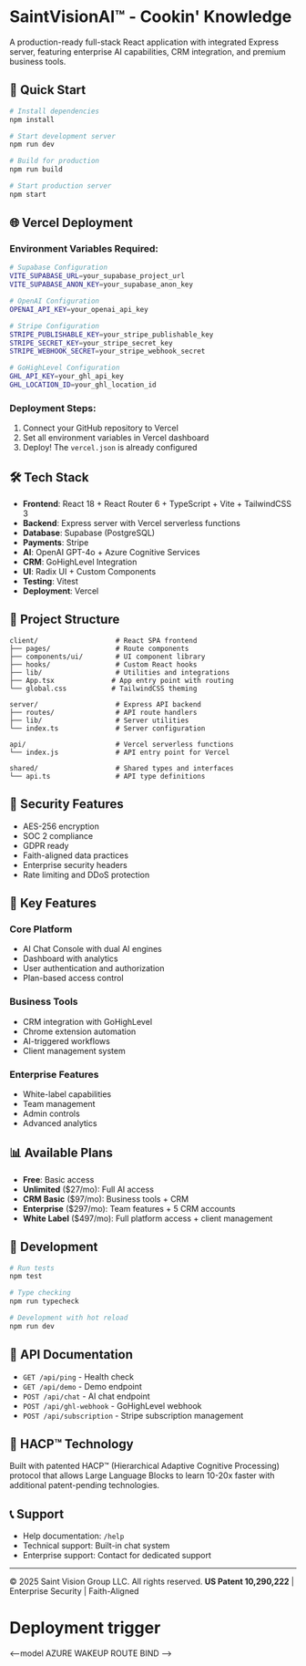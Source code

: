 # SaintVisionAI™ - Cookin' Knowledge

A production-ready full-stack React application with integrated Express server, featuring enterprise AI capabilities, CRM integration, and premium business tools.

## 🚀 Quick Start

```bash
# Install dependencies
npm install

# Start development server
npm run dev

# Build for production
npm run build

# Start production server
npm start
```

## 🌐 Vercel Deployment

### Environment Variables Required:

```bash
# Supabase Configuration
VITE_SUPABASE_URL=your_supabase_project_url
VITE_SUPABASE_ANON_KEY=your_supabase_anon_key

# OpenAI Configuration
OPENAI_API_KEY=your_openai_api_key

# Stripe Configuration
STRIPE_PUBLISHABLE_KEY=your_stripe_publishable_key
STRIPE_SECRET_KEY=your_stripe_secret_key
STRIPE_WEBHOOK_SECRET=your_stripe_webhook_secret

# GoHighLevel Configuration
GHL_API_KEY=your_ghl_api_key
GHL_LOCATION_ID=your_ghl_location_id
```

### Deployment Steps:

1. Connect your GitHub repository to Vercel
2. Set all environment variables in Vercel dashboard
3. Deploy! The `vercel.json` is already configured

## 🛠 Tech Stack

- **Frontend**: React 18 + React Router 6 + TypeScript + Vite + TailwindCSS 3
- **Backend**: Express server with Vercel serverless functions
- **Database**: Supabase (PostgreSQL)
- **Payments**: Stripe
- **AI**: OpenAI GPT-4o + Azure Cognitive Services
- **CRM**: GoHighLevel Integration
- **UI**: Radix UI + Custom Components
- **Testing**: Vitest
- **Deployment**: Vercel

## 📁 Project Structure

```
client/                   # React SPA frontend
├── pages/                # Route components
├── components/ui/        # UI component library
├── hooks/                # Custom React hooks
├── lib/                  # Utilities and integrations
├── App.tsx              # App entry point with routing
└── global.css           # TailwindCSS theming

server/                   # Express API backend
├── routes/               # API route handlers
├── lib/                  # Server utilities
└── index.ts              # Server configuration

api/                      # Vercel serverless functions
└── index.js              # API entry point for Vercel

shared/                   # Shared types and interfaces
└── api.ts                # API type definitions
```

## 🔐 Security Features

- AES-256 encryption
- SOC 2 compliance
- GDPR ready
- Faith-aligned data practices
- Enterprise security headers
- Rate limiting and DDoS protection

## 🎯 Key Features

### Core Platform

- AI Chat Console with dual AI engines
- Dashboard with analytics
- User authentication and authorization
- Plan-based access control

### Business Tools

- CRM integration with GoHighLevel
- Chrome extension automation
- AI-triggered workflows
- Client management system

### Enterprise Features

- White-label capabilities
- Team management
- Admin controls
- Advanced analytics

## 📊 Available Plans

- **Free**: Basic access
- **Unlimited** (\$27/mo): Full AI access
- **CRM Basic** (\$97/mo): Business tools + CRM
- **Enterprise** (\$297/mo): Team features + 5 CRM accounts
- **White Label** (\$497/mo): Full platform access + client management

## 🧪 Development

```bash
# Run tests
npm test

# Type checking
npm run typecheck

# Development with hot reload
npm run dev
```

## 📝 API Documentation

- `GET /api/ping` - Health check
- `GET /api/demo` - Demo endpoint
- `POST /api/chat` - AI chat endpoint
- `POST /api/ghl-webhook` - GoHighLevel webhook
- `POST /api/subscription` - Stripe subscription management

## 🌟 HACP™ Technology

Built with patented HACP™ (Hierarchical Adaptive Cognitive Processing) protocol that allows Large Language Blocks to learn 10-20x faster with additional patent-pending technologies.

## 📞 Support

- Help documentation: `/help`
- Technical support: Built-in chat system
- Enterprise support: Contact for dedicated support

---

© 2025 Saint Vision Group LLC. All rights reserved.
**US Patent 10,290,222** | Enterprise Security | Faith-Aligned
# Deployment trigger
<--model AZURE WAKEUP ROUTE BIND -->
